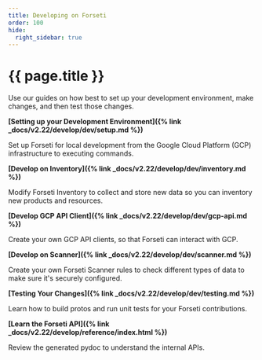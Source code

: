 ```yaml
---
title: Developing on Forseti
order: 100
hide:
  right_sidebar: true
---
```


# {{ page.title }}

Use our guides on how best to set up your development environment, make changes,
and then test those changes.

**[Setting up your Development Environment]({% link _docs/v2.22/develop/dev/setup.md %})**

Set up Forseti for local development from the Google Cloud Platform (GCP)
infrastructure to executing commands.

**[Develop on Inventory]({% link _docs/v2.22/develop/dev/inventory.md %})**

Modify Forseti Inventory to collect and store new data so you can inventory
new products and resources.

**[Develop GCP API Client]({% link _docs/v2.22/develop/dev/gcp-api.md %})**

Create your own GCP API clients, so that Forseti can interact with GCP.

**[Develop on Scanner]({% link _docs/v2.22/develop/dev/scanner.md %})**

Create your own Forseti Scanner rules to check different types of data to
make sure it's securely configured.

**[Testing Your Changes]({% link _docs/v2.22/develop/dev/testing.md %})**

Learn how to build protos and run unit tests for your Forseti contributions.

**[Learn the Forseti API]({% link _docs/v2.22/develop/reference/index.html %})**

Review the generated pydoc to understand the internal APIs.
